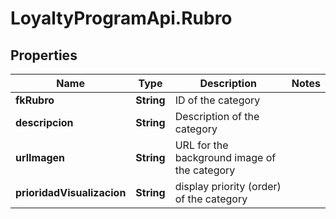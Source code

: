 # LoyaltyProgramApi.Rubro

## Properties
Name | Type | Description | Notes
------------ | ------------- | ------------- | -------------
**fkRubro** | **String** | ID of the category | 
**descripcion** | **String** | Description of the category | 
**urlImagen** | **String** | URL for the background image of the category | 
**prioridadVisualizacion** | **String** | display priority (order) of the category | 



